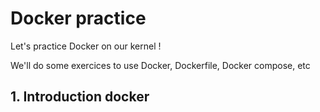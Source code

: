 # Docker practice 

Let's practice Docker on our kernel !

We'll do some exercices to use Docker, Dockerfile, Docker compose, etc

## 1. Introduction docker


